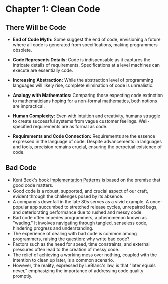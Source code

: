 # Chapter 1: Clean Code

## There Will be Code

* **End of Code Myth:** Some suggest the end of code, envisioning a future where all code is generated from specifications, making programmers obsolete.

* **Code Represents Details:** Code is indispensable as it captures the intricate details of requirements. Specifications at a level machines can execute are essentially code.

* **Increasing Abstraction:** While the abstraction level of programming languages will likely rise, complete elimination of code is unrealistic.

* **Analogy with Mathematics:** Comparing those expecting code extinction to mathematicians hoping for a non-formal mathematics, both notions are impractical.

* **Human Complexity:** Even with intuition and creativity, humans struggle to create successful systems from vague customer feelings. Well-specified requirements are as formal as code.

* **Requirements and Code Connection:** Requirements are the essence expressed in the language of code. Despite advancements in languages and tools, precision remains crucial, ensuring the perpetual existence of code.

## Bad Code

- Kent Beck's book [Implementation Patterns](link-to-book) is based on the premise that good code matters.
- Good code is a robust, supported, and crucial aspect of our craft, evident through the challenges posed by its absence.
- A company's downfall in the late 80s serves as a vivid example. A once-popular app succumbed to stretched release cycles, unrepaired bugs, and deteriorating performance due to rushed and messy code.
- Bad code often impedes programmers, a phenomenon known as "wading." It involves navigating through tangled, senseless code, hindering progress and understanding.
- The experience of dealing with bad code is common among programmers, raising the question: why write bad code?
- Factors such as the need for speed, time constraints, and external pressures often lead to the creation of messy code.
- The relief of achieving a working mess over nothing, coupled with the intention to clean up later, is a common scenario.
- However, the reality, expressed by LeBlanc's law, is that "later equals never," emphasizing the importance of addressing code quality promptly.
